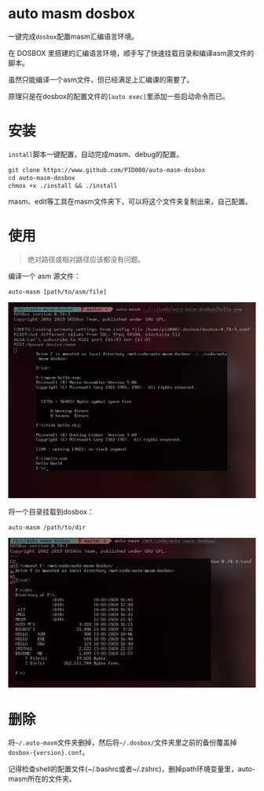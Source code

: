 # auto masm dosbox

一键完成`dosbox`配置masm汇编语言环境。

在 DOSBOX 里搭建的汇编语言环境，顺手写了快速挂载目录和编译asm源文件的脚本。

虽然只能编译一个asm文件，但已经满足上汇编课的需要了。

原理只是在dosbox的配置文件的`[auto exec]`里添加一些启动命令而已。

# 安装

`install`脚本一键配置，自动完成masm、debug的配置。

```
git clone https://www.github.com/PID000/auto-masm-dosbox
cd auto-masm-dosbox
chmox +x ./install && ./install
```

masm、edit等工具在masm文件夹下，可以将这个文件夹复制出来，自己配置。



# 使用

>  绝对路径或相对路径应该都没有问题。

编译一个 asm 源文件：

```
auto-masm [path/to/asm/file]
```
![](imgs/auto-masm-file.png)

将一个目录挂载到dosbox：

```
auto-masm /path/to/dir
```
![](imgs/mount-a-path.png)

# 删除

将`~/.auto-masm`文件夹删掉，然后将`~/.dosbox/`文件夹里之前的备份覆盖掉`dosbox-{version}.conf`。

记得检查shell的配置文件(~/.bashrc或者~/.zshrc)，删掉path环境变量里，auto-masm所在的文件夹。
